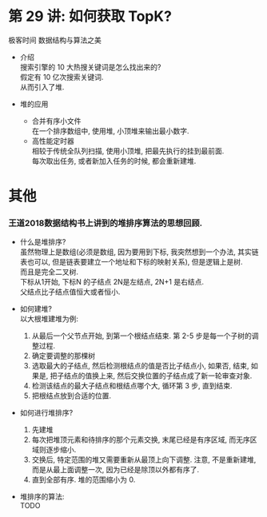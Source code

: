 # 第 29 讲: 如何获取 TopK?  
极客时间 数据结构与算法之美 

- 介绍  
搜索引擎的 10 大热搜关键词是怎么找出来的?  
假定有 10 亿次搜索关键词.   
从而引入了堆.  

- 堆的应用  
  - 合并有序小文件  
  在一个排序数组中, 使用堆, 小顶堆来输出最小数字.  
  - 高性能定时器  
  相较于传统全队列扫描, 使用小顶堆, 把最先执行的挂到最前面.  
  每次取出任务, 或者新加入任务的时候, 都会重新建堆.   

# 其他

### 王道2018数据结构书上讲到的堆排序算法的思想回顾.  

- 什么是堆排序?  
虽然物理上是数组(必须是数组, 因为要用到下标, 我突然想到一个办法, 其实链表也可以, 但是链表要建立一个地址和下标的映射关系), 但是逻辑上是树.  
而且是完全二叉树.  
下标从1开始, 下标N 的子结点 2N是左结点, 2N+1 是右结点.  
父结点比子结点值恒大或者恒小.  

- 如何建堆?  
以大根堆建堆为例:  
  1. 从最后一个父节点开始, 到第一个根结点结束. 第 2-5 步是每一个子树的调整过程.    
  2. 确定要调整的那棵树  
  3. 选取最大的子结点, 然后检测根结点的值是否比子结点小, 如果否, 结束, 如果是, 把子结点的值换上来, 然后交换位置的子结点成了新一轮审查对象.    
  4. 检测该结点的最大子结点和根结点哪个大, 循环第 3 步, 直到结束.  
  5. 把根结点放到合适的位置.  

- 如何进行堆排序?  
  1. 先建堆  
  2. 每次把堆顶元素和待排序的那个元素交换, 末尾已经是有序区域, 而无序区域则逐步缩小.  
  3. 交换后, 特定范围的堆又需要重新从最顶上向下调整. 注意, 不是重新建堆, 而是从最上面调整一次, 因为已经是除顶以外都有序了.  
  4. 直到全部有序. 堆的范围缩小为 0. 
  
- 堆排序的算法:  
TODO
  

    
 
